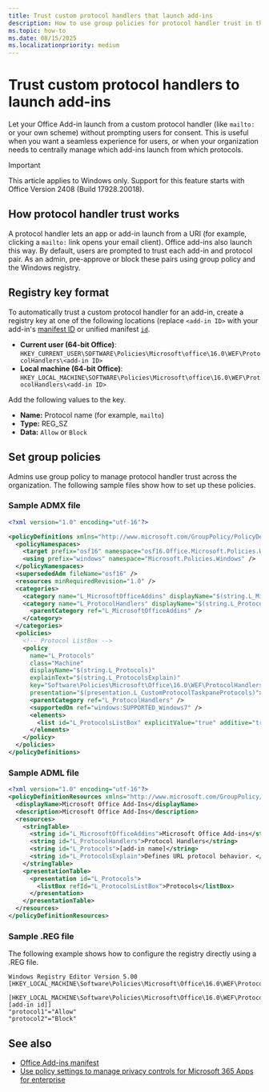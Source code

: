 ```yaml
---
title: Trust custom protocol handlers that launch add-ins
description: How to use group policies for protocol handler trust in the registry to launch add-ins.
ms.topic: how-to
ms.date: 08/15/2025
ms.localizationpriority: medium
---
```


# Trust custom protocol handlers to launch add-ins

Let your Office Add-in launch from a custom protocol handler (like `mailto:` or your own scheme) without prompting users for consent. This is useful when you want a seamless experience for users, or when your organization needs to centrally manage which add-ins launch from which protocols.

> [!IMPORTANT]
> This article applies to Windows only. Support for this feature starts with Office Version 2408 (Build 17928.20018).

## How protocol handler trust works

A protocol handler lets an app or add-in launch from a URI (for example, clicking a `mailto:` link opens your email client). Office add-ins also launch this way. By default, users are prompted to trust each add-in and protocol pair. As an admin, pre-approve or block these pairs using group policy and the Windows registry.

## Registry key format

To automatically trust a custom protocol handler for an add-in, create a registry key at one of the following locations (replace `<add-in ID>` with your add-in's [manifest ID](/javascript/api/manifest/id) or unified manifest [`id`](/microsoft-365/extensibility/schema/root#id).

- **Current user (64-bit Office)**: `HKEY_CURRENT_USER\SOFTWARE\Policies\Microsoft\office\16.0\WEF\ProtocolHandlers\<add-in ID>`
- **Local machine (64-bit Office)**: `HKEY_LOCAL_MACHINE\SOFTWARE\Policies\Microsoft\office\16.0\WEF\ProtocolHandlers\<add-in ID>`

Add the following values to the key.

- **Name:** Protocol name (for example, `mailto`)
- **Type:** REG_SZ
- **Data:** `Allow` or `Block`

## Set group policies

Admins use group policy to manage protocol handler trust across the organization. The following sample files show how to set up these policies.

### Sample ADMX file

```xml
<?xml version="1.0" encoding="utf-16"?> 

<policyDefinitions xmlns="http://www.microsoft.com/GroupPolicy/PolicyDefinitions" revision="1.0" schemaVersion="1.0"> 
  <policyNamespaces> 
    <target prefix="osf16" namespace="osf16.Office.Microsoft.Policies.Windows" /> 
    <using prefix="windows" namespace="Microsoft.Policies.Windows" /> 
  </policyNamespaces> 
  <supersededAdm fileName="osf16" /> 
  <resources minRequiredRevision="1.0" /> 
  <categories> 
    <category name="L_MicrosoftOfficeAddins" displayName="$(string.L_MicrosoftOfficeAddins)" /> 
    <category name="L_ProtocolHandlers" displayName="$(string.L_ProtocolHandlers)"> 
      <parentCategory ref="L_MicrosoftOfficeAddins" /> 
    </category> 
  </categories> 
  <policies> 
    <!-- Protocol ListBox --> 
    <policy 
      name="L_Protocols" 
      class="Machine" 
      displayName="$(string.L_Protocols)" 
      explainText="$(string.L_ProtocolsExplain)" 
      key="Software\Policies\Microsoft\Office\16.0\WEF\ProtocolHandlers\[add-in id]" 
      presentation="$(presentation.L_CustomProtocolTaskpaneProtocols)"> 
      <parentCategory ref="L_ProtocolHandlers" /> 
      <supportedOn ref="windows:SUPPORTED_Windows7" /> 
      <elements> 
        <list id="L_ProtocolsListBox" explicitValue="true" additive="true"></list> 
      </elements>
    </policy> 
  </policies>
</policyDefinitions> 
```

### Sample ADML file

```xml
<?xml version="1.0" encoding="utf-16"?> 
<policyDefinitionResources xmlns="http://www.microsoft.com/GroupPolicy/PolicyDefinitions" revision="1.0" schemaVersion="1.0"> 
  <displayName>Microsoft Office Add-Ins</displayName> 
  <description>Microsoft Office Add-Ins</description> 
  <resources> 
    <stringTable> 
      <string id="L_MicrosoftOfficeAddins">Microsoft Office Add-ins</string> 
      <string id="L_ProtocolHandlers">Protocol Handlers</string> 
      <string id="L_Protocols">[add-in name]</string> 
      <string id="L_ProtocolsExplain">Defines URL protocol behavior. </string> 
    </stringTable> 
    <presentationTable> 
      <presentation id="L_Protocols"> 
        <listBox refId="L_ProtocolsListBox">Protocols</listBox> 
      </presentation> 
    </presentationTable> 
  </resources> 
</policyDefinitionResources> 
```

### Sample .REG file

The following example shows how to configure the registry directly using a .REG file.

```text
Windows Registry Editor Version 5.00
[HKEY_LOCAL_MACHINE\Software\Policies\Microsoft\Office\16.0\WEF\ProtocolHandlers]

[HKEY_LOCAL_MACHINE\Software\Policies\Microsoft\Office\16.0\WEF\ProtocolHandlers\[add-in id]]
"protocol1"="Allow"
"protocol2"="Block"
```

## See also

- [Office Add-ins manifest](../develop/add-in-manifests.md)
- [Use policy settings to manage privacy controls for Microsoft 365 Apps for enterprise](/microsoft-365-apps/privacy/manage-privacy-controls)
